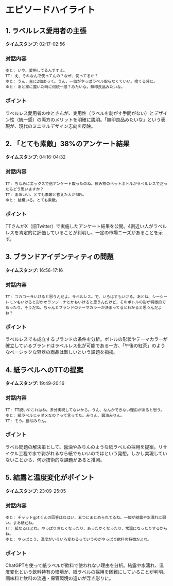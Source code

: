 # エピソードハイライト

## 1. ラベルレス愛用者の主張
**タイムスタンプ**: 02:17-02:56

### 対話内容
```
ゆと: いや、愛用してるんですよ。
TT: え、それなんで使ってんの？なぜ、使ってるか？
ゆと: うん、主に2個あって。うん、一個がやっぱラベル取らなくていい。捨てる時に。
ゆと: あと家に置いた時に何統一感？みたいな。無印良品みたいな。
```

### ポイント
ラベルレス愛用者のゆとさんが、実用性（ラベルを剥がす手間がない）とデザイン性（統一感）の両方のメリットを明確に説明。「無印良品みたいな」という表現が、現代のミニマルデザイン志向を反映。

## 2. 「とても素敵」38%のアンケート結果
**タイムスタンプ**: 04:16-04:32

### 対話内容
```
TT: ちなみにエックスで信アンケート取ったのね。飲み物のペットボトルがラベルレスでだったらどう思いますか？
TT: まあいい、とても素敵と答えた人が38%。
ゆと: 結構いる。とても素敵。
```

### ポイント
TTさんがX（旧Twitter）で実施したアンケート結果を公開。4割近い人がラベルレスを肯定的に評価していることが判明し、一定の市場ニーズがあることを示す。

## 3. ブランドアイデンティティの問題
**タイムスタンプ**: 16:56-17:16

### 対話内容
```
TT: コカコーラいけると思うんだよ。ラベルレス。で、いろはすもいける。あとね、シーシーレモンもいけると形かオランジーナとかもいけると思うんだけど、そのボトルの形が特徴的であったり。そうだね、ちゃんとブランドのテーマカラーが決まってるとわかると思うんだよね？
```

### ポイント
ラベルレスでも成立するブランドの条件を分析。ボトルの形状やテーマカラーが確立しているブランドはラベルレス化が可能である一方、「午後の紅茶」のようなベーシックな容器の商品は難しいという課題を指摘。

## 4. 紙ラベルへのTTの提案
**タイムスタンプ**: 19:49-20:16

### 対話内容
```
TT: TT説いやこれはね。多分実現してないから。うん、なんかできない理由があると思う。
ゆと: 紙ラベルじゃダメなの？って言ってた。みりん、醤油みりん。
TT: そう。醤油みりん。
```

### ポイント
ラベル問題の解決策として、醤油やみりんのような紙ラベルの採用を提案。リサイクル工程で水で剥がれるなら紙でもいいのではという発想。しかし実現していないことから、何か技術的な課題があると推測。

## 5. 結露と温度変化がポイント
**タイムスタンプ**: 23:09-25:05

### 対話内容
```
ゆと: チャットgptくんの回答はねはい、五つにまとめられてるね。一個が結露や水濡れに弱い。まあ紙だね。
TT: 紙なるほどね。やっぱり冷たくなったり、あったかくなったり、常温になったりするからね。
ゆと: やっぱこう、温度がいろいろ変わるっていうのがやっぱり飲料の特徴だよね。
```

### ポイント
ChatGPTを使って紙ラベルが飲料で使われない理由を分析。結露や水濡れ、温度変化という飲料特有の環境が、紙ラベルの採用を困難にしていることが判明。調味料と飲料の流通・保管環境の違いが浮き彫りに。